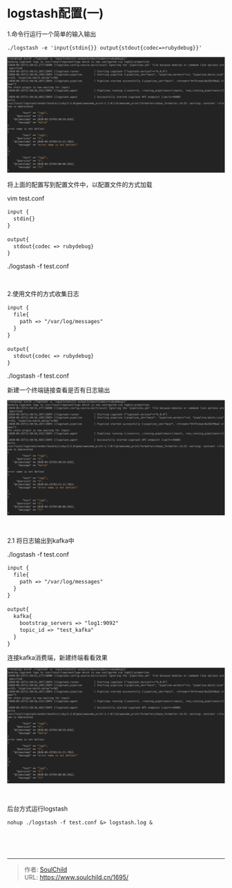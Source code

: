 # logstash配置(一)

<!--more-->
1.命令行运行一个简单的输入输出
<pre class="pure-highlightjs"><code class="null">./logstash -e 'input{stdin{}} output{stdout{codec=&gt;rubydebug}}'</code></pre>
<img src="images/94b2a152a029900e008e03e19e6646b8.png" />

将上面的配置写到配置文件中，以配置文件的方式加载

vim test.conf
<pre class="pure-highlightjs"><code class="null">input {
  stdin{}
}

output{
  stdout{codec =&gt; rubydebug}
}
</code></pre>
./logstash -f test.conf

&nbsp;

2.使用文件的方式收集日志
<pre class="pure-highlightjs"><code class="null">input {
  file{
    path =&gt; "/var/log/messages"
  }
}

output{
  stdout{codec =&gt; rubydebug}
}</code></pre>
./logstash -f test.conf

新建一个终端链接查看是否有日志输出

<img src="images/94b2a152a029900e008e03e19e6646b8.png" />

&nbsp;

2.1 将日志输出到kafka中

./logstash -f test.conf
<pre class="pure-highlightjs"><code class="null">input {
  file{
    path =&gt; "/var/log/messages"
  }
}

output{
  kafka{
    bootstrap_servers =&gt; "log1:9092"
    topic_id =&gt; "test_kafka"
  }
}</code></pre>
连接kafka消费端，新建终端看看效果

<img src="images/94b2a152a029900e008e03e19e6646b8.png" />

&nbsp;

后台方式运行logstash
<pre class="pure-highlightjs"><code class="null">nohup ./logstash -f test.conf &amp;&gt; logstash.log &amp;</code></pre>
&nbsp;

&nbsp;


---

> 作者: [SoulChild](https://www.soulchild.cn)  
> URL: https://www.soulchild.cn/1695/  

